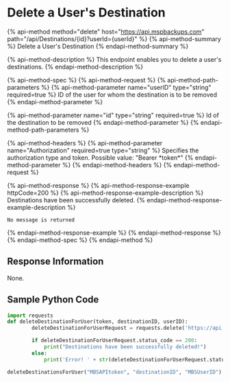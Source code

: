 # Delete a User's Destination

{% api-method method="delete" host="https://api.mspbackups.com" path="/api/Destinations/{id}?userId={userId}" %}
{% api-method-summary %}
Delete a User's Destination
{% endapi-method-summary %}

{% api-method-description %}
This endpoint enables you to delete a user's destinations.
{% endapi-method-description %}

{% api-method-spec %}
{% api-method-request %}
{% api-method-path-parameters %}
{% api-method-parameter name="userID" type="string" required=true %}
ID of the user for whom the destination is to be removed
{% endapi-method-parameter %}

{% api-method-parameter name="id" type="string" required=true %}
Id of the destination to be removed
{% endapi-method-parameter %}
{% endapi-method-path-parameters %}

{% api-method-headers %}
{% api-method-parameter name="Authorization" required=true type="string" %}
Specifies the authorization type and token. Possible value: "Bearer \*token\*"
{% endapi-method-parameter %}
{% endapi-method-headers %}
{% endapi-method-request %}

{% api-method-response %}
{% api-method-response-example httpCode=200 %}
{% api-method-response-example-description %}
Destinations have been successfully deleted.
{% endapi-method-response-example-description %}

```text
No message is returned
```
{% endapi-method-response-example %}
{% endapi-method-response %}
{% endapi-method-spec %}
{% endapi-method %}

## Response Information

None.

## Sample Python Code

```python
import requests
def deleteDestinationForUser(token, destinationID, userID):
        deleteDestinationForUserRequest = requests.delete('https://api.mspbackups.com/api/Destinations/' + destinationID + '?userId=' + userID, headers = { "Authorization": "Bearer " + token})

        if deleteDestinationForUserRequest.status_code == 200:
            print("Destinations have been successfully deleted!")
        else:
            print('Error! ' + str(deleteDestinationForUserRequest.status_code))

deleteDestinationsForUser("MBSAPItoken", "destinationID", "MBSUserID")
```

